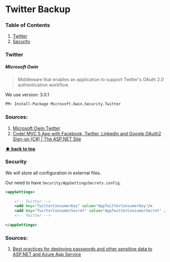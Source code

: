 # Twitter Backup

### Table of Contents
  1. [Twitter](#twitter)
  1. [Security](#security)

### Twitter

##### Microsoft Owin

> Middleware that enables an application to support Twitter's OAuth 2.0 authentication workflow.

We use version: 3.0.1

```bash
PM> Install-Package Microsoft.Owin.Security.Twitter
```

### Sources:
  1. [Microsoft Owin Twitter](https://www.nuget.org/packages/Microsoft.Owin.Security.Twitter/)
  1. [Code! MVC 5 App with Facebook, Twitter, LinkedIn and Google OAuth2 Sign-on (C#) | The ASP.NET Site](http://www.asp.net/mvc/overview/security/create-an-aspnet-mvc-5-app-with-facebook-and-google-oauth2-and-openid-sign-on)
  
**[⬆ back to top](#table-of-contents)**

### Security 

We will store all configuration in external files.

Our need to have `Security/AppSettingsSecrets.config`.

```xml
<appSettings> 
	
	<!-- Twitter -->
	<add key="TwitterConsumerKey" value="AppTwitterConsumerKey"/>
	<add key="TwitterConsumerSecret" value="AppTwitterConsumerSecret" />
	<!-- Twitter -->
	  
</appSettings>
```

### Sources:
  1. [Best practices for deploying passwords and other sensitive data to ASP.NET and Azure App Service](http://www.asp.net/identity/overview/features-api/best-practices-for-deploying-passwords-and-other-sensitive-data-to-aspnet-and-azure)